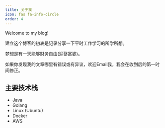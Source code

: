 ```yaml
---
title: 关于我
icon: fas fa-info-circle
order: 4
---
```


Welcome to my blog!

建立这个博客的初衷是记录分享一下平时工作学习的所学所想。

梦想是有一天能够财务自由(迎娶富婆)。

如果你发现我的文章哪里有错误或有异议，欢迎Email我，我会在收到后的第一时间修正。

## 主要技术栈

* Java
* Golang
* Linux (Ubuntu)
* Docker
* AWS
